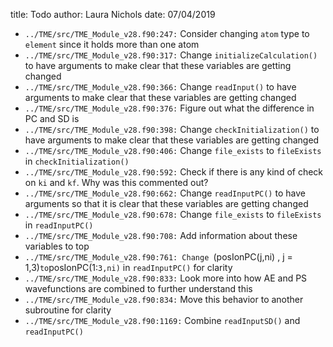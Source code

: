 title: Todo
author: Laura Nichols
date: 07/04/2019

* `../TME/src/TME_Module_v28.f90:247:` Consider changing `atom` type to `element` since it holds more than one atom
* `../TME/src/TME_Module_v28.f90:317:` Change `initializeCalculation()` to have arguments to make clear that these variables are getting changed
* `../TME/src/TME_Module_v28.f90:366:` Change `readInput()` to have arguments to make clear that these variables are getting changed
* `../TME/src/TME_Module_v28.f90:376:` Figure out what the difference in PC and SD is
* `../TME/src/TME_Module_v28.f90:398:` Change `checkInitialization()` to have arguments to make clear that these variables are getting changed
* `../TME/src/TME_Module_v28.f90:406:` Change `file_exists` to `fileExists` in `checkInitialization()`
* `../TME/src/TME_Module_v28.f90:592:` Check if there is any kind of check on `ki` and `kf`. Why was this commented out?
* `../TME/src/TME_Module_v28.f90:662:` Change `readInputPC()` to have arguments so that it is clear that these variables are getting changed
* `../TME/src/TME_Module_v28.f90:678:` Change `file_exists` to `fileExists` in `readInputPC()`
* `../TME/src/TME_Module_v28.f90:708:` Add information about these variables to top
* `../TME/src/TME_Module_v28.f90:761: Change `(posIonPC(j,ni) , j = 1,3)` to `posIonPC(1:`3,ni)` in `readInputPC()` for clarity
* `../TME/src/TME_Module_v28.f90:833:` Look more into how AE and PS wavefunctions are combined to further understand this
* `../TME/src/TME_Module_v28.f90:834:` Move this behavior to another subroutine for clarity
* `../TME/src/TME_Module_v28.f90:1169:` Combine `readInputSD()` and `readInputPC()`
